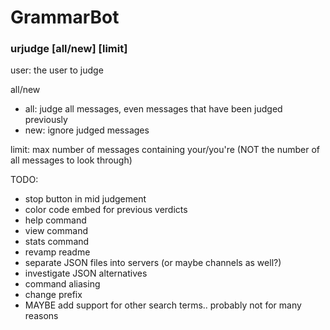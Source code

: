 # GrammarBot
 
### urjudge <user> [all/new] [limit]
 
user: the user to judge

all/new
- all: judge all messages, even messages that have been judged previously
- new: ignore judged messages

limit: max number of messages containing your/you're (NOT the number of all messages to look through)



TODO:
* stop button in mid judgement
* color code embed for previous verdicts
* help command
* view command
* stats command
* revamp readme
* separate JSON files into servers (or maybe channels as well?)
* investigate JSON alternatives
* command aliasing
* change prefix
* MAYBE add support for other search terms.. probably not for many reasons